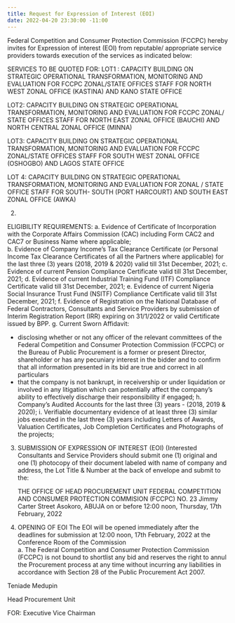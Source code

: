 ```yaml
---
title: Request for Expression of Interest (EOI)
date: 2022-04-20 23:30:00 -11:00
---
```




Federal Competition and Consumer Protection Commission (FCCPC) hereby invites for Expression of interest (EOI) from reputable/ appropriate service providers towards execution of the services as indicated below:

SERVICES TO BE QUOTED FOR:
LOT1 : CAPACITY BUILDING ON STRATEGIC OPERATIONAL TRANSFORMATION, MONITORING AND EVALUATION FOR FCCPC ZONAL/STATE OFFICES STAFF FOR NORTH WEST ZONAL OFFICE (KASTINA) AND KANO STATE OFFICE

LOT2: CAPACITY BUILDING ON STRATEGIC OPERATIONAL TRANSFORMATION, MONITORING AND EVALUATION FOR FCCPC ZONAL/ STATE OFFICES STAFF FOR NORTH EAST ZONAL OFFICE (BAUCHI) AND NORTH CENTRAL ZONAL OFFICE (MINNA)
 
LOT3: CAPACITY BUILDING ON STRATEGIC OPERATIONAL TRANSFORMATION, MONITORING AND EVALUATION FOR FCCPC ZONAL/STATE OFFICES STAFF FOR SOUTH WEST ZONAL OFFICE (OSHOGBO) AND LAGOS STATE OFFICE


LOT 4: CAPACITY BUILDING ON STRATEGIC OPERATIONAL TRANSFORMATION, MONITORING AND EVALUATION FOR ZONAL / STATE OFFICE STAFF FOR SOUTH- SOUTH  (PORT HARCOURT) AND SOUTH EAST ZONAL OFFICE (AWKA)







2.	 
ELIGIBILITY REQUIREMENTS:
a.	Evidence of Certificate of Incorporation with the Corporate Affairs Commission (CAC) including Form CAC2 and CAC7 or Business Name where applicable;  
b.	Evidence of Company Income’s Tax Clearance Certificate (or Personal Income Tax Clearance Certificates of all the Partners where applicable) for the last three (3) years (2018, 2019 & 2020) valid till 31st December, 2021;
c.	Evidence of current Pension Compliance Certificate valid till 31st December, 2021;
d.	Evidence of current Industrial Training Fund (ITF) Compliance Certificate valid till 31st December, 2021;
e.	Evidence of current Nigeria Social Insurance Trust Fund (NSITF) Compliance Certificate valid till 31st December, 2021; 
f.	Evidence of Registration on the National Database of Federal Contractors, Consultants and Service Providers by submission of Interim Registration Report (IRR) expiring on 31/1/2022 or valid Certificate issued by BPP. 
g.	Current Sworn Affidavit:
-	disclosing whether or not any officer of the relevant committees of the Federal Competition and Consumer Protection Commission (FCCPC) or the Bureau of Public Procurement is a former or present Director, shareholder or has any pecuniary interest in the bidder and to confirm that all information presented in its bid are true and correct in all particulars
-	that the company is not bankrupt, in receivership or under liquidation or involved in any litigation which can potentially affect the company’s ability to effectively discharge their responsibility if engaged;
h.	Company’s Audited Accounts for the last three (3) years - (2018, 2019 & 2020);
i.	Verifiable documentary evidence of at least three (3) similar jobs executed in the last three (3) years including Letters of Awards, Valuation Certificates, Job Completion Certificates and Photographs of the projects;

3.	SUBMISSION OF EXPRESSION OF INTEREST (EOI) (Interested Consultants and Service Providers should submit one (1) original and one (1) photocopy of their document  labeled with name of company and address, the Lot Title & Number at the back of envelope and submit to the: 

	THE OFFICE OF HEAD PROCUREMENT UNIT
        FEDERAL COMPETITION AND CONSUMER PROTECTION COMMISION (FCCPC)
	NO. 23 Jimmy Carter Street Asokoro, ABUJA
	on or before 12:00 noon, Thursday, 17th February, 2022
 	

4.	OPENING OF EOI 
The EOI will be opened immediately after the deadlines for submission at 12:00 noon, 17th February, 2022 at the Conference Room of the Commission  
a.	The Federal Competition and Consumer Protection Commission  (FCCPC) is not bound to shortlist any bid and reserves the right to annul the Procurement process at any time without incurring any liabilities in accordance with Section 28 of the Public Procurement Act 2007. 




Teniade Medupin

Head Procurement Unit


FOR: Executive Vice Chairman


